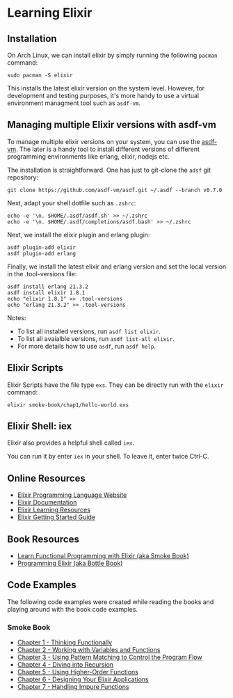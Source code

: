 # Learning Elixir 

## Installation

On Arch Linux, we can install elixir by simply running the following `pacman` command:

```
sudo pacman -S elixir
```

This installs the latest elixir version on the system level. However, for development 
and testing purposes, it's more handy to use a virtual environment managment tool
such as `asdf-vm`.


## Managing multiple Elixir versions with asdf-vm

To manage multiple elixir versions on your system, you can use the [asdf-vm](https://asdf-vm.com/#/).
The later is a handy tool to install different versions of different programming 
environments like erlang, elixir, nodejs etc.

The installation is straightforward. One has just to git-clone the `adsf` git repository:

```
git clone https://github.com/asdf-vm/asdf.git ~/.asdf --branch v0.7.0
```

Next, adapt your shell dotfile such as `.zshrc`:

```
echo -e '\n. $HOME/.asdf/asdf.sh' >> ~/.zshrc
echo -e '\n. $HOME/.asdf/completions/asdf.bash' >> ~/.zshrc
```

Next, we install the elixir plugin and erlang plugin:

```
asdf plugin-add elixir
asdf plugin-add erlang
```

Finally, we install the latest elixir and erlang version and set the local version in the .tool-versions file:

```
asdf install erlang 21.3.2
asdf install elixir 1.8.1
echo "elixir 1.8.1" >> .tool-versions
echo "erlang 21.3.2" >> .tool-versions
```

Notes:

* To list all installed versions, run `asdf list elixir`.
* To list all avaialble versions, run `asdf list-all elixir`.
* For more details how to use `asdf`, run `asdf help`.

## Elixir Scripts

Elixir Scripts have the file type `exs`. They can be directly run with the `elixir` command:

```
elixir smoke-book/chap1/hello-world.exs
```

## Elixir Shell: iex

Elixir also provides a helpful shell called `iex`.

You can run it by enter `iex` in your shell. To leave it, enter twice Ctrl-C.


## Online Resources

 * [Elixir Programming Language Website](https://elixir-lang.org/)
 * [Elixir Documentation](https://elixir-lang.org/docs.html)
 * [Elixir Learning Resources](https://elixir-lang.org/learning.html)
 * [Elixir Getting Started Guide](https://elixir-lang.org/getting-started/introduction.html)

## Book Resources

 * [Learn Functional Programming with Elixir (aka Smoke Book)](https://www.amazon.com/Learn-Functional-Programming-Elixir-Foundations/dp/168050245X/)
 * [Programming Elixir (aka Bottle Book)](https://www.amazon.com/Programming-Elixir-1-6-Functional-Concurrent/dp/1680502999/)

## Code Examples

The following code examples were created while reading the books and playing 
around with the book code examples.

### Smoke Book

 * [Chapter 1 - Thinking Functionally](https://github.com/lexruee/learning-elixir/tree/master/smoke-book/chap1)
 * [Chapter 2 - Working with Variables and Functions](https://github.com/lexruee/learning-elixir/tree/master/smoke-book/chap2)
 * [Chapter 3 - Using Pattern Matching to Control the Program Flow](https://github.com/lexruee/learning-elixir/tree/master/smoke-book/chap3)
 * [Chapter 4 - Diving into Recursion](https://github.com/lexruee/learning-elixir/tree/master/smoke-book/chap4)
 * [Chapter 5 - Using Higher-Order Functions](https://github.com/lexruee/learning-elixir/tree/master/smoke-book/chap5)
 * [Chapter 6 - Designing Your Elixir Applications](#TODO)
 * [Chapter 7 - Handling Impure Functions](#TODO)
